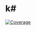 # k#

[![Coverage](https://sonarcloud.io/api/project_badges/measure?project=ksharp-lang_ksharp-kt&metric=coverage)](https://sonarcloud.io/summary/new_code?id=ksharp-lang_ksharp-kt)